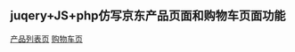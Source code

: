 juqery+JS+php仿写京东产品页面和购物车页面功能
----------------------------------------------------------------
[产品列表页](https://yangchen0930.github.io/jd_shopping/productlist.html)
[购物车页](https://yangchen0930.github.io/jd_shopping/shoppingcart.html)
